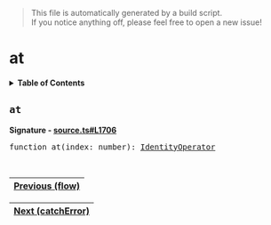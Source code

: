 > This file is automatically generated by a build script.<br>If you notice anything off, please feel free to open a new issue!

# at

<details><summary><b>Table of Contents</b></summary>

1. [<code>at</code>](#at)</details>

## <a name="at"></a><code>at</code>

<b>Signature - [source.ts#L1706](..\/..\/packages\/core\/src\/source.ts#L1706)</b>

<pre>function at(index: number): <a href="001-IdentityOperator.md#IdentityOperator">IdentityOperator</a></pre><br>

| [Previous \(flow\)](003-flow.md#readme) |
| --- |

<div align="right">

| [Next \(catchError\)](006-catchError.md#readme) |
| --- |
</div>
